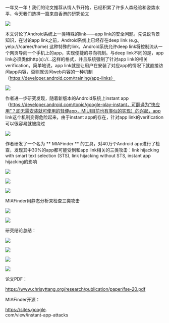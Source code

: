  一年又一年！我们的论文推荐从情人节开始，已经积累了许多人森经验和姿势水平，今天我们选择一篇来自香港的研究论文 

    
 

  ![](https://mmbiz.qpic.cn/sz_mmbiz_png/Ugr3WBm6odiczGEgDycYBduoH3zZ59L6JpficuzjxywcQZnjsTmTJkeRPCyibLjuqqCicz4Xur6qicTH153YgxOichcg/640?wx_fmt=png) 

    
 

  本文讨论了Android系统上一类特殊的link——app link的安全问题。先说说背景知识，在讨论app link之前，Android系统上已经存在deep link (e.g., yelp:///career/home) 这种特殊的link，Android系统允许deep link将控制流从一个网页导向一个手机上的app，实现便捷的导向机制。与deep link不同的是，app link必须类似http(s)://...这样的格式，并且系统强制了针对app link的相关verification。简单地说，app link就是让用户在安装了对应app的情况下就直接访问app内容，否则就访问web内容的一种机制（https://developer.android.com/training/app-links） 

    
 

  ![](https://mmbiz.qpic.cn/sz_mmbiz_png/Ugr3WBm6odiczGEgDycYBduoH3zZ59L6JB8b02Fb0QXxBN0FF4ztfHoeVMhUUriapibOmUqvuyaLB9nAMnWFP3K7A/640?wx_fmt=png) 

    
 

  作者进一步研究发现，随着新版本的Android系统上instant app（https://developer.android.com/topic/google-play-instant，可翻译为“快应用”？即无需安装就可使用的轻便app，MIUI目前也有类似的实现）的兴起，app link这个机制变得危险起来，由于instant app的存在，针对app link的verification可以很容易就被绕过 

  ![](https://mmbiz.qpic.cn/sz_mmbiz_png/Ugr3WBm6odiczGEgDycYBduoH3zZ59L6JJsmyKIiaQ8tYKicsIjFKXqy0uIIYJicuwrWH1CDzKycicUudEDicE84icgdg/640?wx_fmt=png) 

    
 

  作者研发了一个名为 ** MIAFinder ** 的工具，对40万个Android app进行了检查，发现其中30%的app都可能受到和app link相关的三类攻击：link hijacking   
 with smart text selection (STS), link hijacking without STS, instant app hijacking的影响 

  ![](https://mmbiz.qpic.cn/sz_mmbiz_png/Ugr3WBm6odiczGEgDycYBduoH3zZ59L6JuErOWUyMu9ntPibNFREAwKTd1lt86NpzVAFGJIYvibxfWoGxmwDPxgyw/640?wx_fmt=png) 

    
 

  ![](https://mmbiz.qpic.cn/sz_mmbiz_png/Ugr3WBm6odiczGEgDycYBduoH3zZ59L6J9ibDtqx13KicesZ4VgiaPib7oe0g0Opjj8BGLzhoC3wicL3oJJicNzRbk8YQ/640?wx_fmt=png) 

  ![](https://mmbiz.qpic.cn/sz_mmbiz_png/Ugr3WBm6odiczGEgDycYBduoH3zZ59L6JOLCDIZwD7tAawQFDorWQG50T45vwheGyK9SUOzqhldzkvkP5XpPh2A/640?wx_fmt=png) 

    
 

    
 

  MIAFinder用静态分析来检查三类攻击 

  ![](https://mmbiz.qpic.cn/sz_mmbiz_png/Ugr3WBm6odiczGEgDycYBduoH3zZ59L6JAsCOUmUSRhszoxbafX5u2YIAsvLicSR4ITFnaI3MaLeg3Zgibs0L0Lzg/640?wx_fmt=png) 

  ![](https://mmbiz.qpic.cn/sz_mmbiz_png/Ugr3WBm6odiczGEgDycYBduoH3zZ59L6JuC0qDFQo2JoKCYtXRVKYx5iczsgTNV6eD2pQRGVtH6IFz3l6T4eyR3A/640?wx_fmt=png) 

    
 

  研究结论总结：   
 

    
 

  ![](https://mmbiz.qpic.cn/sz_mmbiz_png/Ugr3WBm6odiczGEgDycYBduoH3zZ59L6JePic6KplbvkLh4LFJ9CXdSiaBQzicBPKfYTR3yTsrjPmgdTf0e0H08Vyg/640?wx_fmt=png) 

  ![](https://mmbiz.qpic.cn/sz_mmbiz_png/Ugr3WBm6odiczGEgDycYBduoH3zZ59L6Jvk7Ucib8goSiaQBQoJJPeMzAsKj3PP0oWjoRCiaCTKwDMdyibsxErOUl6w/640?wx_fmt=png) 

  ![](https://mmbiz.qpic.cn/sz_mmbiz_png/Ugr3WBm6odiczGEgDycYBduoH3zZ59L6Jds4GjM4yLNw5SnibP32ly86ZqCDziaS7LWnLviab7WToUmUSdiaodVSpIA/640?wx_fmt=png) 

  ![](https://mmbiz.qpic.cn/sz_mmbiz_png/Ugr3WBm6odiczGEgDycYBduoH3zZ59L6JRPHRbEEibClcL3ru5T9F4u0EubbIFOPoLQSLcEAYjY1edjWmrHsfdow/640?wx_fmt=png) 

    
 

  论文PDF： 

  https://www.chrisyttang.org/research/publication/paper/fse-20.pdf 

    
 

  MIAFinder开源： 

  https://sites.google.   
 com/view/instant-app-attacks 

